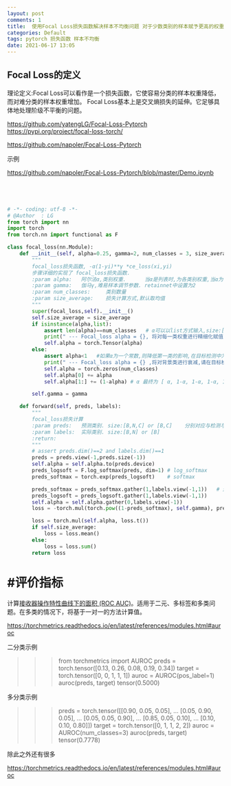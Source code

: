 ```yaml
---
layout: post
comments: 1
title:  使用Focal Loss损失函数解决样本不均衡问题 对于少数类别的样本赋予更高的权重。
categories: Default
tags: pytorch 损失函数 样本不均衡
date: 2021-06-17 13:05
---
```





## Focal Loss的定义

理论定义:Focal Loss可以看作是一个损失函数，它使容易分类的样本权重降低，而对难分类的样本权重增加。
Focal Loss基本上是交叉熵损失的延伸。它足够具体地处理阶级不平衡的问题。

https://github.com/yatengLG/Focal-Loss-Pytorch
https://pypi.org/project/focal-loss-torch/


https://github.com/napoler/Focal-Loss-Pytorch

示例

https://github.com/napoler/Focal-Loss-Pytorch/blob/master/Demo.ipynb


```


```

```python


# -*- coding: utf-8 -*-
# @Author  : LG
from torch import nn
import torch
from torch.nn import functional as F

class focal_loss(nn.Module):
    def __init__(self, alpha=0.25, gamma=2, num_classes = 3, size_average=True):
        """
        focal_loss损失函数, -α(1-yi)**γ *ce_loss(xi,yi)
        步骤详细的实现了 focal_loss损失函数.
        :param alpha:   阿尔法α,类别权重.      当α是列表时,为各类别权重,当α为常数时,类别权重为[α, 1-α, 1-α, ....],常用于 目标检测算法中抑制背景类 , retainnet中设置为0.25
        :param gamma:   伽马γ,难易样本调节参数. retainnet中设置为2
        :param num_classes:     类别数量
        :param size_average:    损失计算方式,默认取均值
        """
        super(focal_loss,self).__init__()
        self.size_average = size_average
        if isinstance(alpha,list):
            assert len(alpha)==num_classes   # α可以以list方式输入,size:[num_classes] 用于对不同类别精细地赋予权重
            print(" --- Focal_loss alpha = {}, 将对每一类权重进行精细化赋值 --- ".format(alpha))
            self.alpha = torch.Tensor(alpha)
        else:
            assert alpha<1   #如果α为一个常数,则降低第一类的影响,在目标检测中为第一类
            print(" --- Focal_loss alpha = {} ,将对背景类进行衰减,请在目标检测任务中使用 --- ".format(alpha))
            self.alpha = torch.zeros(num_classes)
            self.alpha[0] += alpha
            self.alpha[1:] += (1-alpha) # α 最终为 [ α, 1-α, 1-α, 1-α, 1-α, ...] size:[num_classes]

        self.gamma = gamma

    def forward(self, preds, labels):
        """
        focal_loss损失计算
        :param preds:   预测类别. size:[B,N,C] or [B,C]    分别对应与检测与分类任务, B 批次, N检测框数, C类别数
        :param labels:  实际类别. size:[B,N] or [B]
        :return:
        """
        # assert preds.dim()==2 and labels.dim()==1
        preds = preds.view(-1,preds.size(-1))
        self.alpha = self.alpha.to(preds.device)
        preds_logsoft = F.log_softmax(preds, dim=1) # log_softmax
        preds_softmax = torch.exp(preds_logsoft)    # softmax

        preds_softmax = preds_softmax.gather(1,labels.view(-1,1))   # 这部分实现nll_loss ( crossempty = log_softmax + nll )
        preds_logsoft = preds_logsoft.gather(1,labels.view(-1,1))
        self.alpha = self.alpha.gather(0,labels.view(-1))
        loss = -torch.mul(torch.pow((1-preds_softmax), self.gamma), preds_logsoft)  # torch.pow((1-preds_softmax), self.gamma) 为focal loss中 (1-pt)**γ

        loss = torch.mul(self.alpha, loss.t())
        if self.size_average:
            loss = loss.mean()
        else:
            loss = loss.sum()
        return loss

```



# #评价指标


计算[接收器操作特性曲线下的面积 (ROC AUC)](https://en.wikipedia.org/wiki/Receiver_operating_characteristic#Further_interpretations)。适用于二元、多标签和多类问题。在多类的情况下，将基于一对一的方法计算值。

https://torchmetrics.readthedocs.io/en/latest/references/modules.html#auroc

二分类示例

>>> from torchmetrics import AUROC
>>> preds = torch.tensor([0.13, 0.26, 0.08, 0.19, 0.34])
>>> target = torch.tensor([0, 0, 1, 1, 1])
>>> auroc = AUROC(pos_label=1)
>>> auroc(preds, target)
tensor(0.5000)

多分类示例

>>> preds = torch.tensor([[0.90, 0.05, 0.05],
...                       [0.05, 0.90, 0.05],
...                       [0.05, 0.05, 0.90],
...                       [0.85, 0.05, 0.10],
...                       [0.10, 0.10, 0.80]])
>>> target = torch.tensor([0, 1, 1, 2, 2])
>>> auroc = AUROC(num_classes=3)
>>> auroc(preds, target)
tensor(0.7778)


除此之外还有很多

https://torchmetrics.readthedocs.io/en/latest/references/modules.html#auroc